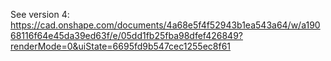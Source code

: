 See version 4: https://cad.onshape.com/documents/4a68e5f4f52943b1ea543a64/w/a19068116f64e45da39ed63f/e/05dd1fb25fba98dfef426849?renderMode=0&uiState=6695fd9b547cec1255ec8f61
